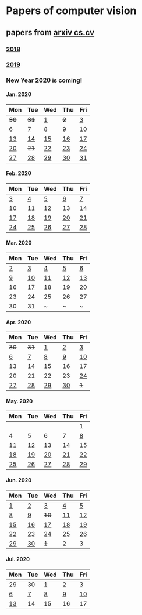 # Papers of computer vision

## papers from [arxiv cs.cv](http://arxiv.org)
### [2018](2018.md)
### [2019](2019.md)

### New Year 2020 is coming!

#### Jan. 2020
| Mon                           | Tue                           | Wed                           | Thu                           | Fri                           |
| ----------------------------- | ----------------------------- | ----------------------------- | ----------------------------- | ----------------------------- |                 
| ~~30~~ | ~~31~~ | [1](2020/202001/20200101.md) | ~~2~~ | [3](2020/202001/20200103.md) |
| [6](2020/202001/20200106.md) | [7](2020/202001/20200107.md) | [8](2020/202001/20200108.md) | [9](2020/202001/20200109.md) | [10](2020/202001/20200110.md) |
[13](2020/202001/20200113.md) | [14](2020/202001/20200114.md) | [15](2020/202001/20200115.md) | [16](2020/202001/20200116.md) | [17](2020/202001/20200117.md) |
[20](2020/202001/20200120.md) | ~~21~~ | [22](2020/202001/20200122.md) | [23](2020/202001/20200123.md) |[24](2020/202001/20200124.md) |
[27](2020/202001/20200127.md) | [28](2020/202001/20200128.md) | [29](2020/202001/20200129.md) | [30](2020/202001/20200130.md) | [31](2020/202001/20200131.md) |


#### Feb. 2020
| Mon                           | Tue                           | Wed                           | Thu                           | Fri                           |
| ----------------------------- | ----------------------------- | ----------------------------- | ----------------------------- | ----------------------------- |                 
| [3](2020/202002/20200203.md) | [4](2020/202002/20200204.md) | [5](2020/202002/20200205.md) | [6](2020/202002/20200206.md) | [7](2020/202002/20200207.md) |
| [10](2020/202002/20200210.md) | 11 | 12 | 13 | [14](2020/202002/20200214.md) |
| [17](2020/202002/20200217.md) | [18](2020/202002/20200218.md) | [19](2020/202002/20200219.md)  | [20](2020/202002/20200220.md)  | [21](2020/202002/20200221.md) |
| [24](2020/202002/20200224.md) | [25](2020/202002/20200225.md) | [26](2020/202002/20200226.md) | [27](2020/202002/20200227.md) | [28](2020/202002/20200228.md) |


#### Mar. 2020
| Mon                           | Tue                           | Wed                           | Thu                           | Fri                           |
| ----------------------------- | ----------------------------- | ----------------------------- | ----------------------------- | ----------------------------- |                 
| [2](2020/202003/20200302.md) | [3](2020/202003/20200303.md) | [4](2020/202003/20200304.md) | [5](2020/202003/20200305.md) | [6](2020/202003/20200306.md) |
| [9](2020/202003/20200309.md) | [10](2020/202003/20200310.md) | [11](2020/202003/20200311.md)| [12](2020/202003/20200312.md) | [13](2020/202003/20200313.md) |
| [16](2020/202003/20200316.md) | [17](2020/202003/20200317.md) | [18](2020/202003/20200318.md)| [19](2020/202003/20200319.md) | [20](2020/202003/20200320.md) |
| 23 | 24 | 25| 26 | 27 |
| 30 | 31 | ~| ~ | ~ |

#### Apr. 2020
| Mon                           | Tue                           | Wed                           | Thu                           | Fri                           |
| ----------------------------- | ----------------------------- | ----------------------------- | ----------------------------- | ----------------------------- | 
~~30~~ | ~~31~~ | [1](2020/202004/20200401.md) | [2](2020/202004/20200401.md)| [3](2020/202004/20200403.md) | 
[6](2020/202004/20200406.md) | [7](2020/202004/20200407.md) | [8](2020/202004/20200408.md) | [9](2020/202004/20200409.md) | [10](2020/202004/20200410.md) |
13 | 14 | 15 | 16 | 17 |
20 | 21 | 22 | 23 | [24](2020/202004/20200424.md) |
[27](2020/202004/20200427.md) | [28](2020/202004/20200428.md) | [29](2020/202004/20200429.md) | [30](2020/202004/20200430.md) | ~~1~~|

#### May. 2020
| Mon                           | Tue                           | Wed                           | Thu                           | Fri                           |
| ----------------------------- | ----------------------------- | ----------------------------- | ----------------------------- | ----------------------------- | 
 | | | | |1|
4 | 5 | 6 | 7 | [8](2020/202005/20200508.md) |
[11](2020/202005/20200511.md) | [12](2020/202005/20200512.md)  |[13](2020/202005/20200513.md)  | [14](2020/202005/20200514.md)  | [15](2020/202005/20200515.md)  |
[18](2020/202005/20200518.md) | [19](2020/202005/20200519.md) | [20](2020/202005/20200520.md) | [21](2020/202005/20200521.md)   | [22](2020/202005/20200522.md) |
[25](2020/202005/20200525.md) | [26](2020/202005/20200526.md) | [27](2020/202005/20200527.md) | [28](2020/202005/20200528.md)  | [29](2020/202005/20200529.md) |


#### Jun. 2020
| Mon                           | Tue                           | Wed                           | Thu                           | Fri                           |
| ----------------------------- | ----------------------------- | ----------------------------- | ----------------------------- | ----------------------------- | 
[1](2020/202006/20200601.md) | [2](2020/202006/20200602.md) | [3](2020/202006/20200603.md) | [4](2020/202006/20200604.md) | [5](2020/202006/20200605.md) | 
[8](2020/202006/20200608.md) | [9](2020/202006/20200609.md) | ~~10~~ | [11](2020/202006/20200611.md) | [12](2020/202006/20200612.md) 
[15](2020/202006/20200615.md) | [16](2020/202006/20200616.md) | [17](2020/202006/20200617.md) | [18](2020/202006/20200618.md) | [19](2020/202006/20200619.md) | 
[22](2020/202006/20200622.md) | [23](2020/202006/20200623.md) | [24](2020/202006/20200624.md) | [25](2020/202006/20200625.md) | [26](2020/202006/20200626.md) |
[29](2020/202006/20200629.md) | [30](2020/202006/20200630.md) | ~~1~~ | 2 | 3 |
 
 #### Jul. 2020
| Mon                           | Tue                           | Wed                           | Thu                           | Fri                           |
| ----------------------------- | ----------------------------- | ----------------------------- | ----------------------------- | ----------------------------- |
29 | 30 | [1](2020/202007/20200701.md) | [2](2020/202007/20200702.md) | [3](2020/202007/20200703.md) |
[6](2020/202007/20200706.md) | [7](2020/202007/20200707.md) | [8](2020/202007/20200708.md) | [9](2020/202007/20200709.md) | [10](2020/202007/20200710.md) 
[13](2020/202007/20200713.md) | 14 | 15 | 16 | 17 
